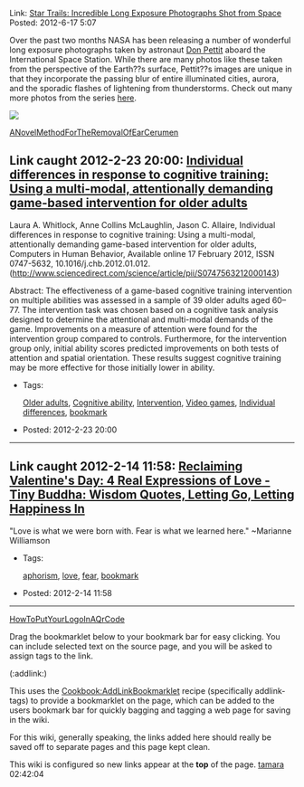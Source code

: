 <div id="wikitext">

Link: [Star Trails: Incredible Long Exposure Photographs Shot from
Space](http://feedproxy.google.com/~r/colossal/~3/4XY8gQl0OUI/)\
Posted: 2012-6-17 5:07

<div class="round lrindent quote">

Over the past two months NASA has been releasing a number of wonderful
long exposure photographs taken by astronaut [Don
Pettit](https://twitter.com/#!/astro_Pettit) aboard the International
Space Station. While there are many photos like these taken from the
perspective of the Earth??s surface, Pettit??s images are unique in that
they incorporate the passing blur of entire illuminated cities, aurora,
and the sporadic flashes of lightening from thunderstorms. Check out
many more photos from the series
[here](http://www.flickr.com/photos/nasa_jsc_photo/sets/72157629726792248/with/7197239570/).

<div class="vspace">

</div>

<div>

<span
style="border: 2px;">![](http://www.thisiscolossal.com/wp-content/uploads/2012/06/space-2.jpg)</span>

</div>

</div>

<span
class="wikiword">[ANovelMethodForTheRemovalOfEarCerumen](http://wiki.tamouse.org?n=SavedLinks.ANovelMethodForTheRemovalOfEarCerumen?action=print)</span>

<div class="vspace">

</div>

Link caught 2012-2-23 20:00: [Individual differences in response to cognitive training: Using a multi-modal, attentionally demanding game-based intervention for older adults](http://www.sciencedirect.com/science)
--------------------------------------------------------------------------------------------------------------------------------------------------------------------------------------------------------------------

<div class="round lrindent quote">

Laura A. Whitlock, Anne Collins <span
class="wikiword">McLaughlin</span>, Jason C. Allaire, Individual
differences in response to cognitive training: Using a multi-modal,
attentionally demanding game-based intervention for older adults,
Computers in Human Behavior, Available online 17 February 2012, ISSN
0747-5632, 10.1016/j.chb.2012.01.012.
(<http://www.sciencedirect.com/science/article/pii/S0747563212000143>)

Abstract: The effectiveness of a game-based cognitive training
intervention on multiple abilities was assessed in a sample of 39 older
adults aged 60–77. The intervention task was chosen based on a cognitive
task analysis designed to determine the attentional and multi-modal
demands of the game. Improvements on a measure of attention were found
for the intervention group compared to controls. Furthermore, for the
intervention group only, initial ability scores predicted improvements
on both tests of attention and spatial orientation. These results
suggest cognitive training may be more effective for those initially
lower in ability.

</div>

-   Tags:
    <div class="tags">

    [Older adults](?action=tags&tag=Older%20adults), [Cognitive
    ability](?action=tags&tag=Cognitive%20ability),
    [Intervention](?action=tags&tag=Intervention), [Video
    games](?action=tags&tag=Video%20games), [Individual
    differences](?action=tags&tag=Individual%20differences),
    [bookmark](?action=tags&tag=bookmark)

    </div>

-   Posted: 2012-2-23 20:00

<div class="vspace">

</div>

------------------------------------------------------------------------

<div class="vspace">

</div>

Link caught 2012-2-14 11:58: [Reclaiming Valentine's Day: 4 Real Expressions of Love - Tiny Buddha: Wisdom Quotes, Letting Go, Letting Happiness In](http://tinybuddha.com/blog/reclaiming-valentines-day-4-real-expressions-of-love/)
--------------------------------------------------------------------------------------------------------------------------------------------------------------------------------------------------------------------------------------

<div class="round lrindent quote">

"Love is what we were born with. Fear is what we learned here."
\~Marianne Williamson

</div>

-   Tags:
    <div class="tags">

    [aphorism](?action=tags&tag=aphorism),
    [love](?action=tags&tag=love), [fear](?action=tags&tag=fear),
    [bookmark](?action=tags&tag=bookmark)

    </div>

-   Posted: 2012-2-14 11:58

<div class="vspace">

</div>

------------------------------------------------------------------------

<span
class="wikiword">[HowToPutYourLogoInAQrCode](http://wiki.tamouse.org?n=SavedLinks.HowToPutYourLogoInAQrCode?action=print)</span>

<span id="instructions"></span>

Drag the bookmarklet below to your bookmark bar for easy clicking. You
can include selected text on the source page, and you will be asked to
assign tags to the link.

(:addlink:)

This uses the
[Cookbook:AddLinkBookmarklet](http://www.pmwiki.org/wiki/Cookbook/AddLinkBookmarklet)
recipe (specifically addlink-tags) to provide a bookmarklet on the page,
which can be added to the users bookmark bar for quickly bagging and
tagging a web page for saving in the wiki.

For this wiki, generally speaking, the links added here should really be
saved off to separate pages and this page kept clean.

This wiki is configured so new links appear at the **top** of the page.
[tamara](http://wiki.tamouse.org?n=Profiles.Tamara?action=print)
02:42:04

<div class="vspace">

</div>

</div>
